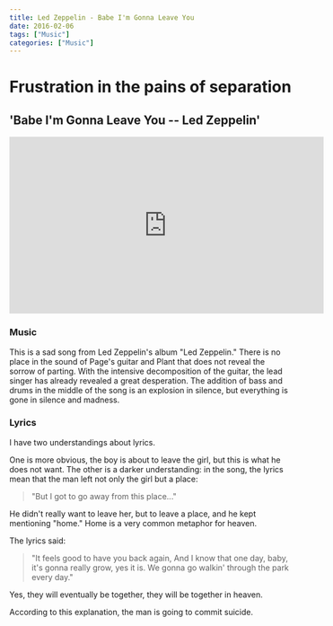 ```yaml
---
title: Led Zeppelin - Babe I'm Gonna Leave You
date: 2016-02-06
tags: ["Music"]
categories: ["Music"]
---
```

# Frustration in the pains of separation

## 'Babe I'm Gonna Leave You -- Led Zeppelin'

<iframe width="560" height="315" src="https://www.youtube-nocookie.com/embed/eOUaQz8GYPA" frameborder="0" allow="accelerometer; autoplay; encrypted-media; gyroscope; picture-in-picture" allowfullscreen></iframe>

### Music

This is a sad song from Led Zeppelin's album "Led Zeppelin."
There is no place in the sound of Page's guitar and Plant that does not reveal the sorrow of parting.
With the intensive decomposition of the guitar, the lead singer has already revealed a great desperation. The addition of bass and drums in the middle of the song is an explosion in silence, but everything is gone in silence and madness.

### Lyrics

I have two understandings about lyrics.

One is more obvious, the boy is about to leave the girl, but this is what he does not want.
The other is a darker understanding: in the song, the lyrics mean that the man left not only the girl but a place:

> "But I got to go away from this place..."

He didn't really want to leave her, but to leave a place, and he kept mentioning "home." Home is a very common metaphor for heaven.

The lyrics said:

>"It feels good to have you back again,
And I know that one day, baby,
it's gonna really grow, yes it is.
We gonna go walkin' through the park every day."

Yes, they will eventually be together, they will be together in heaven.

According to this explanation, the man is going to commit suicide.